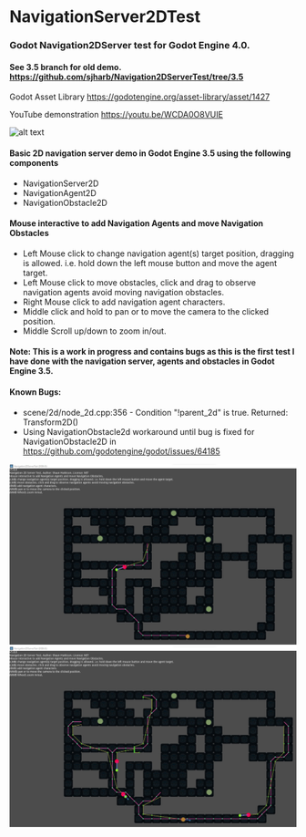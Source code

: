 # NavigationServer2DTest
### Godot Navigation2DServer test for Godot Engine 4.0.
#### See 3.5 branch for old demo. https://github.com/sjharb/Navigation2DServerTest/tree/3.5

Godot Asset Library
https://godotengine.org/asset-library/asset/1427

YouTube demonstration
https://youtu.be/WCDA0O8VUIE

![alt text](assets/images/screen_shots/Navigation2DServerTest_gif_8_15_2022.gif)

#### Basic 2D navigation server demo in Godot Engine 3.5 using the following components
- NavigationServer2D
- NavigationAgent2D
- NavigationObstacle2D

#### Mouse interactive to add Navigation Agents and move Navigation Obstacles
- Left Mouse click to change navigation agent(s) target position, dragging is allowed. i.e. hold down the left mouse button and move the agent target.
- Left Mouse click to move obstacles, click and drag to observe navigation agents avoid moving navigation obstacles.
- Right Mouse click to add navigation agent characters.
- Middle click and hold to pan or to move the camera to the clicked position.
- Middle Scroll up/down to zoom in/out.

#### Note: This is a work in progress and contains bugs as this is the first test I have done with the navigation server, agents and obstacles in Godot Engine 3.5.

#### Known Bugs:
- scene/2d/node_2d.cpp:356 - Condition "!parent_2d" is true. Returned: Transform2D()
- Using NavigationObstacle2d workaround until bug is fixed for NavigationObstacle2D in https://github.com/godotengine/godot/issues/64185

![alt text](assets/images/screen_shots/Navigation2DServerTest1.jpg)
![alt text](assets/images/screen_shots/Navgation2DServerTest2.jpg)
